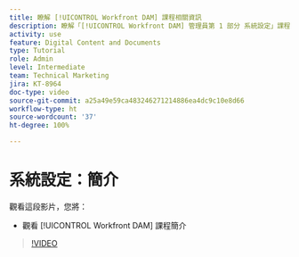 ```yaml
---
title: 瞭解 [!UICONTROL Workfront DAM] 課程相關資訊
description: 瞭解「[!UICONTROL Workfront DAM] 管理員第 1 部分 系統設定」課程將包含哪些內容。
activity: use
feature: Digital Content and Documents
type: Tutorial
role: Admin
level: Intermediate
team: Technical Marketing
jira: KT-8964
doc-type: video
source-git-commit: a25a49e59ca483246271214886ea4dc9c10e8d66
workflow-type: ht
source-wordcount: '37'
ht-degree: 100%

---
```


# 系統設定：簡介

觀看這段影片，您將：

* 觀看 [!UICONTROL Workfront DAM] 課程簡介

>[!VIDEO](https://video.tv.adobe.com/v/335227/?quality=12&learn=on)

<!-- Learn more graphic & links to documentation articles
* Accessing help for Workfront DAM
* Workfront DAM within Workfront
-->
